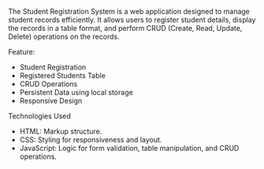 The Student Registration System is a web application designed to manage student records efficiently. 
It allows users to register student details, display the records in a table format, and perform CRUD (Create, Read, Update, Delete) operations on the records.

Feature: 
  -  Student Registration
  -  Registered Students Table
  -  CRUD Operations
  -  Persistent Data using local storage
  -  Responsive Design

Technologies Used
  -  HTML: Markup structure.
  -  CSS: Styling for responsiveness and layout.
  -  JavaScript: Logic for form validation, table manipulation, and CRUD operations.

